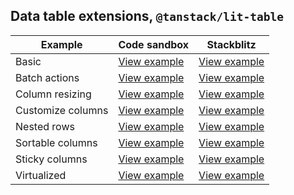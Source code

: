 ## Data table extensions, `@tanstack/lit-table`

| Example           | Code sandbox                                                                                                            | Stackblitz                                                                                                            |
| ----------------- | ----------------------------------------------------------------------------------------------------------------------- | --------------------------------------------------------------------------------------------------------------------- |
| Basic             | [View example](https://codesandbox.io/s/github/matthewgallo/tanstack-carbon/tree/main/web-components/basic)             | [View example](https://stackblitz.com/github/matthewgallo/tanstack-carbon/tree/main/web-components/basic)             |
| Batch actions     | [View example](https://codesandbox.io/s/github/matthewgallo/tanstack-carbon/tree/main/web-components/batch-actions)     | [View example](https://stackblitz.com/github/matthewgallo/tanstack-carbon/tree/main/web-components/batch-actions)     |
| Column resizing   | [View example](https://codesandbox.io/s/github/matthewgallo/tanstack-carbon/tree/main/web-components/resizing)          | [View example](https://stackblitz.com/github/matthewgallo/tanstack-carbon/tree/main/web-components/resizing)          |
| Customize columns | [View example](https://codesandbox.io/s/github/matthewgallo/tanstack-carbon/tree/main/web-components/customize-columns) | [View example](https://stackblitz.com/github/matthewgallo/tanstack-carbon/tree/main/web-components/customize-columns) |
| Nested rows       | [View example](https://codesandbox.io/s/github/matthewgallo/tanstack-carbon/tree/main/web-components/nested-rows)       | [View example](https://stackblitz.com/github/matthewgallo/tanstack-carbon/tree/main/web-components/nested-rows)       |
| Sortable columns  | [View example](https://codesandbox.io/s/github/matthewgallo/tanstack-carbon/tree/main/web-components/sortable)          | [View example](https://stackblitz.com/github/matthewgallo/tanstack-carbon/tree/main/web-components/sortable)          |
| Sticky columns    | [View example](https://codesandbox.io/s/github/matthewgallo/tanstack-carbon/tree/main/web-components/sticky-columns)    | [View example](https://stackblitz.com/github/matthewgallo/tanstack-carbon/tree/main/web-components/sticky-columns)    |
| Virtualized       | [View example](https://codesandbox.io/s/github/matthewgallo/tanstack-carbon/tree/main/web-components/virtual)           | [View example](https://stackblitz.com/github/matthewgallo/tanstack-carbon/tree/main/web-components/virtual)           |

